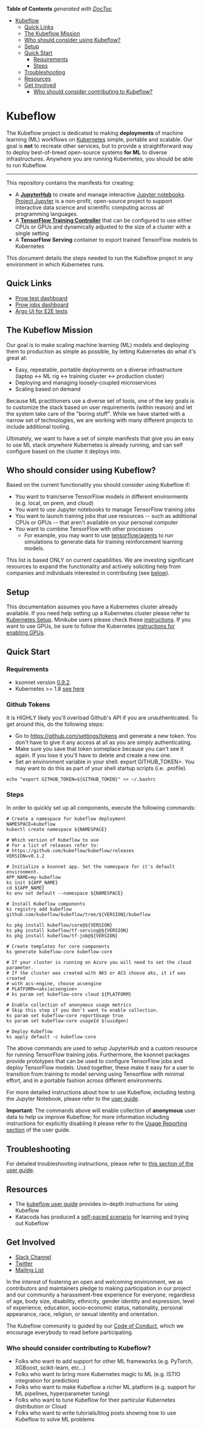 <!-- START doctoc generated TOC please keep comment here to allow auto update -->
<!-- DON'T EDIT THIS SECTION, INSTEAD RE-RUN doctoc TO UPDATE -->
**Table of Contents**  *generated with [DocToc](https://github.com/thlorenz/doctoc)*

- [Kubeflow](#kubeflow)
  - [Quick Links](#quick-links)
  - [The Kubeflow Mission](#the-kubeflow-mission)
  - [Who should consider using Kubeflow?](#who-should-consider-using-kubeflow)
  - [Setup](#setup)
  - [Quick Start](#quick-start)
    - [Requirements](#requirements)
    - [Steps](#steps)
  - [Troubleshooting](#troubleshooting)
  - [Resources](#resources)
  - [Get Involved](#get-involved)
    - [Who should consider contributing to Kubeflow?](#who-should-consider-contributing-to-kubeflow)

<!-- END doctoc generated TOC please keep comment here to allow auto update -->

# Kubeflow

The Kubeflow project is dedicated to making **deployments** of machine learning (ML) workflows on [Kubernetes](https://kubernetes.io/) simple, portable and scalable. Our goal is **not** to recreate other services, but to provide a straightforward way to deploy best-of-breed open-source systems **for ML** to diverse infrastructures. Anywhere you are running Kubernetes, you should be able to run Kubeflow.

****

This repository contains the manifests for creating:

* A [**JupyterHub**](https://jupyterhub.readthedocs.io/en/latest/) to create
  and manage interactive [Jupyter notebooks](http://jupyter.org).
  [Project Jupyter](http://jupyter.org/about) is a non-profit, open-source
  project to support interactive data science and scientific computing across
  all programming languages.
* A [**TensorFlow Training Controller**](https://github.com/kubeflow/tf-operator) that can be configured to use either CPUs or GPUs and dynamically adjusted to the size of a cluster with a single setting
* A **TensorFlow Serving** container to export trained TensorFlow models to Kubernetes

This document details the steps needed to run the Kubeflow project in any environment in which Kubernetes runs.

## Quick Links
* [Prow test dashboard](https://k8s-testgrid.appspot.com/sig-big-data)
* [Prow jobs dashboard](https://prow.k8s.io/?repo=kubeflow%2Fkubeflow)
* [Argo UI for E2E tests](http://testing-argo.kubeflow.org)

## The Kubeflow Mission

Our goal is to make scaling machine learning (ML) models and deploying them to production as simple as possible, by letting Kubernetes do what it's great at:
- Easy, repeatable, portable deployments on a diverse infrastructure (laptop <-> ML rig <-> training cluster <-> production cluster)
- Deploying and managing loosely-coupled microservices
- Scaling based on demand

Because ML practitioners use a diverse set of tools, one of the key goals is to customize the stack based on user requirements (within reason) and let the system take care of the "boring stuff". While we have started with a narrow set of technologies, we are working with many different projects to include additional tooling.

Ultimately, we want to have a set of simple manifests that give you an easy to use ML stack _anywhere_ Kubernetes is already running, and can self configure based on the cluster it deploys into.

## Who should consider using Kubeflow?

Based on the current functionality you should consider using Kubeflow if:

  * You want to train/serve TensorFlow models in different environments (e.g. local, on prem, and cloud)
  * You want to use Jupyter notebooks to manage TensorFlow training jobs
  * You want to launch training jobs that use resources -- such as additional
    CPUs or GPUs -- that aren't available on your personal computer
  * You want to combine TensorFlow with other processes
       * For example, you may want to use [tensorflow/agents](https://github.com/tensorflow/agents) to run simulations to generate data for training reinforcement learning models.

This list is based ONLY on current capabilities. We are investing significant resources to expand the
functionality and actively soliciting help from companies and individuals interested in contributing (see [below](README.md#who-should-consider-contributing-to-kubeflow)).

## Setup

This documentation assumes you have a Kubernetes cluster already available. If you need help setting up a Kubernetes cluster please refer to [Kubernetes Setup](https://kubernetes.io/docs/setup/). Minikube users please check these [instructions](https://www.kubeflow.org/docs/user_guide/#minikube). If you want to use GPUs, be sure to follow the Kubernetes [instructions for enabling GPUs](https://kubernetes.io/docs/tasks/manage-gpus/scheduling-gpus/).

## Quick Start

### Requirements

  * ksonnet version [0.9.2](https://ksonnet.io/#get-started).
  * Kubernetes >= 1.8 [see here](https://github.com/kubeflow/tf-operator#requirements)

### Github Tokens

It is HIGHLY likely you'll overload Github's API if you are unauthenticated. To get around this, do the following steps:

* Go to https://github.com/settings/tokens and generate a new token. You don't have to give it any access at all as you are simply authenticating.
* Make sure you save that token someplace because you can't see it again. If you lose it you'll have to delete and create a new one.
* Set an environment variable in your shell: export GITHUB_TOKEN=<token>. You may want to do this as part of your shell startup scripts (i.e. .profile).

```
echo "export GITHUB_TOKEN=${GITHUB_TOKEN}" >> ~/.bashrc
```

### Steps

In order to quickly set up all components, execute the following commands:

```commandline
# Create a namespace for kubeflow deployment
NAMESPACE=kubeflow
kubectl create namespace ${NAMESPACE}

# Which version of Kubeflow to use
# For a list of releases refer to:
# https://github.com/kubeflow/kubeflow/releases
VERSION=v0.1.2

# Initialize a ksonnet app. Set the namespace for it's default environment.
APP_NAME=my-kubeflow
ks init ${APP_NAME}
cd ${APP_NAME}
ks env set default --namespace ${NAMESPACE}

# Install Kubeflow components
ks registry add kubeflow github.com/kubeflow/kubeflow/tree/${VERSION}/kubeflow

ks pkg install kubeflow/core@${VERSION}
ks pkg install kubeflow/tf-serving@${VERSION}
ks pkg install kubeflow/tf-job@${VERSION}

# Create templates for core components
ks generate kubeflow-core kubeflow-core

# If your cluster is running on Azure you will need to set the cloud parameter.
# If the cluster was created with AKS or ACS choose aks, it if was created
# with acs-engine, choose acsengine
# PLATFORM=<aks|acsengine>
# ks param set kubeflow-core cloud ${PLATFORM}

# Enable collection of anonymous usage metrics
# Skip this step if you don't want to enable collection.
ks param set kubeflow-core reportUsage true
ks param set kubeflow-core usageId $(uuidgen)

# Deploy Kubeflow
ks apply default -c kubeflow-core
```

The above commands are used to setup JupyterHub and a custom resource for running TensorFlow training jobs. Furthermore, the ksonnet packages provide prototypes that can be used to configure TensorFlow jobs and deploy TensorFlow models.
Used together, these make it easy for a user to transition from training to model serving using Tensorflow with minimal
effort, and in a portable fashion across different environments.

For more detailed instructions about how to use Kubeflow, including testing the Jupyter Notebook, please refer to the [user guide](https://www.kubeflow.org/docs/user_guide/).

**Important**: The commands above will enable collection of **anonymous** user data to help us improve Kubeflow; for more information including instructions for explicitly
disabling it please refer to the [Usage Reporting section](https://www.kubeflow.org/docs/user_guide/#usage-reporting) of the user guide.

## Troubleshooting
For detailed troubleshooting instructions, please refer to [this section of the user guide](https://www.kubeflow.org/docs/user_guide/#troubleshooting).

## Resources

* The [kubeflow user guide](https://www.kubeflow.org/docs/user_guide/) provides in-depth instructions for using Kubeflow
* Katacoda has produced a [self-paced scenario](https://www.katacoda.com/kubeflow) for learning and trying out Kubeflow

## Get Involved

* [Slack Channel](https://join.slack.com/t/kubeflow/shared_invite/enQtMjgyMzMxNDgyMTQ5LWUwMTIxNmZlZTk2NGU0MmFiNDE4YWJiMzFiOGNkZGZjZmRlNTExNmUwMmQ2NzMwYzk5YzQxOWQyODBlZGY2OTg)
* [Twitter](http://twitter.com/kubeflow)
* [Mailing List](https://groups.google.com/forum/#!forum/kubeflow-discuss)

In the interest of fostering an open and welcoming environment, we as contributors and maintainers pledge to making participation in our project and our community a harassment-free experience for everyone, regardless of age, body size, disability, ethnicity, gender identity and expression, level of experience, education, socio-economic status, nationality, personal appearance, race, religion, or sexual identity and orientation.

The Kubeflow community is guided by our [Code of Conduct](https://github.com/kubeflow/community/blob/master/CODE_OF_CONDUCT.md), which we encourage everybody to read before participating.

### Who should consider contributing to Kubeflow?

* Folks who want to add support for other ML frameworks (e.g. PyTorch, XGBoost, scikit-learn, etc...)
* Folks who want to bring more Kubernetes magic to ML (e.g. ISTIO integration for prediction)
* Folks who want to make Kubeflow a richer ML platform (e.g. support for ML pipelines, hyperparameter tuning)
* Folks who want to tune Kubeflow for their particular Kubernetes distribution or Cloud
* Folks who want to write tutorials/blog posts showing how to use Kubeflow to solve ML problems
